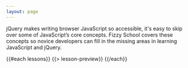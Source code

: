```yaml
---
layout: page
---
```


<div class="skinny-column big-blurb">
  <p>jQuery makes writing browser JavaScript so accessible, it's easy to skip over some of JavaScript&rsquo;s core concepts. Fizzy School covers these concepts so novice developers can fill in the missing areas in learning JavaScript and jQuery.</p>
</div>

{{#each lessons}}
{{> lesson-preview}}
{{/each}}
